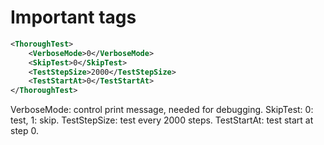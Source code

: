 # Important tags

```XML
<ThoroughTest>
    <VerboseMode>0</VerboseMode>
    <SkipTest>0</SkipTest>
    <TestStepSize>2000</TestStepSize>
    <TestStartAt>0</TestStartAt>
</ThoroughTest>
```

VerboseMode: control print message, needed for debugging.
SkipTest: 0: test, 1: skip.
TestStepSize: test every 2000 steps.
TestStartAt: test start at step 0.

